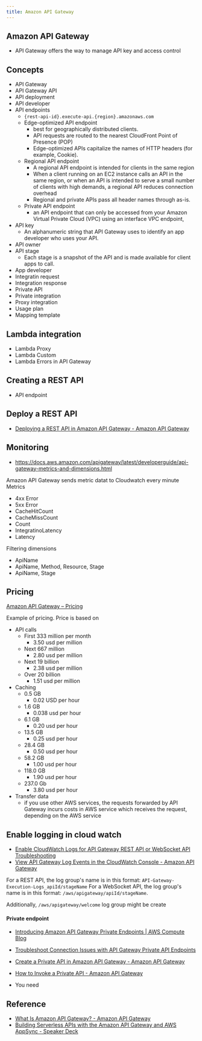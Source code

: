 ```yaml
---
title: Amazon API Gateway
---
```


## Amazon API Gateway

* API Gateway offers the way to manage API key and access control

## Concepts
* API Gateway
* API Gateway API
* API deployment
* API developer
* API endpoints
    * `{rest-api-id}.execute-api.{region}.amazonaws.com`
    * Edge-optimized API endpoint
        * best for geographically distributed clients.
        * API requests are routed to the nearest CloudFront Point of Presence (POP)
        * Edge-optimized APIs capitalize the names of HTTP headers (for example, Cookie).
    * Regional API endpoint
        * A regional API endpoint is intended for clients in the same region
        * When a client running on an EC2 instance calls an API in the same region, or when an API is intended to serve a small number of clients with high demands, a regional API reduces connection overhead
        * Regional and private APIs pass all header names through as-is.
    * Private API endpoint
        * an API endpoint that can only be accessed from your Amazon Virtual Private Cloud (VPC) using an interface VPC endpoint,
* API key
    * An alphanumeric string that API Gateway uses to identify an app developer who uses your API. 
* API owner
* API stage
    * Each stage is a snapshot of the API and is made available for client apps to call.
* App developer
* Integratin request
* Integration response
* Private API
* Private integration
* Proxy integration
* Usage plan
* Mapping template



## Lambda integration
* Lambda Proxy
* Lambda Custom
* Lambda Errors in API Gateway

## Creating a REST API

* API endpoint


## Deploy a REST API
* [Deploying a REST API in Amazon API Gateway \- Amazon API Gateway](https://docs.aws.amazon.com/apigateway/latest/developerguide/how-to-deploy-api.html)


## Monitoring
* https://docs.aws.amazon.com/apigateway/latest/developerguide/api-gateway-metrics-and-dimensions.html

Amazon API Gateway sends metric datat to Cloudwatch every minute
Metrics

* 4xx Error
* 5xx Error
* CacheHitCount
* CacheMissCount
* Count
* IntegratinoLatency
* Latency

Filtering dimensions


* ApiName
* ApiName, Method, Resource, Stage
* ApiName, Stage

## Pricing
[Amazon API Gateway – Pricing](https://aws.amazon.com/api-gateway/pricing/)

Example of pricing.
Price is based on 

* API calls
    * First 333 million per month
        * 3.50 usd per million
    * Next 667 million
        * 2.80 usd per million
    * Next 19 billion
        * 2.38 usd per million
    * Over 20 billion
        * 1.51 usd per million
* Caching
    * 0.5 GB
        * 0.02 USD per hour
    * 1.6 GB
        * 0.038 usd per hour
    * 6.1 GB
        * 0.20 usd per hour
    * 13.5 GB
        * 0.25 usd per hour
    * 28.4 GB
        * 0.50 usd per hour
    * 58.2 GB
        * 1.00 usd per hour
    * 118.0 GB
        * 1.90 usd per hour
    * 237.0 Gb
        * 3.80 usd per hour
* Transfer data
    * if you use other AWS services, the requests forwarded by API Gateway incurs costs in AWS service which receives the request, depending on the AWS service


## Enable logging in cloud watch
- [Enable CloudWatch Logs for API Gateway REST API or WebSocket API Troubleshooting](https://aws.amazon.com/premiumsupport/knowledge-center/api-gateway-cloudwatch-logs/)
- [View API Gateway Log Events in the CloudWatch Console \- Amazon API Gateway](https://docs.aws.amazon.com/apigateway/latest/developerguide/view-cloudwatch-log-events-in-cloudwatch-console.html)

For a REST API, the log group's name is in this format: `API-Gateway-Execution-Logs_apiId/stageName`
For a WebSocket API, the log group's name is in this format: `/aws/apigateway/apiId/stageName`.

Additionally, `/aws/apigateway/welcome` log group might be create

#### Private endpoint
- [Introducing Amazon API Gateway Private Endpoints \| AWS Compute Blog](https://aws.amazon.com/blogs/compute/introducing-amazon-api-gateway-private-endpoints/)
- [Troubleshoot Connection Issues with API Gateway Private API Endpoints](https://aws.amazon.com/premiumsupport/knowledge-center/api-gateway-private-endpoint-connection/)
- [Create a Private API in Amazon API Gateway \- Amazon API Gateway](https://docs.aws.amazon.com/apigateway/latest/developerguide/apigateway-private-apis.html#apigateway-private-api-create-interface-vpc-endpoint)
- [How to Invoke a Private API \- Amazon API Gateway](https://docs.aws.amazon.com/apigateway/latest/developerguide/apigateway-private-api-test-invoke-url.html#w20aac13c16c28c11)

- You need 


## Reference
* [What Is Amazon API Gateway? \- Amazon API Gateway](https://docs.aws.amazon.com/apigateway/latest/developerguide/welcome.html)
* [Building Serverless APIs with the Amazon API Gateway and AWS AppSync \- Speaker Deck](https://speakerdeck.com/danilop/building-serverless-apis-with-the-amazon-api-gateway-and-aws-appsync?slide=14)

